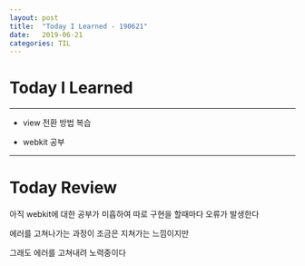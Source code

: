 ```yaml
---
layout: post
title:  "Today I Learned - 190621"
date:   2019-06-21
categories: TIL
---
```


# Today I Learned

---

- view 전환 방법 복습

- webkit 공부

---

# Today Review

아직 webkit에 대한 공부가 미흡하여 따로 구현을 할때마다 오류가 발생한다

에러를 고쳐나가는 과정이 조금은 지쳐가는 느낌이지만

그래도 에러를 고쳐내려 노력중이다
